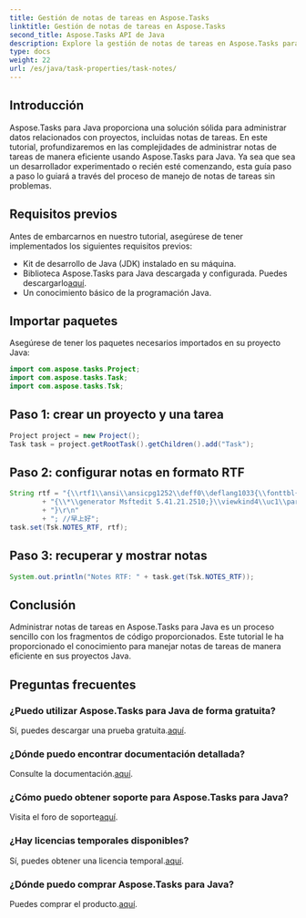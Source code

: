 ```yaml
---
title: Gestión de notas de tareas en Aspose.Tasks
linktitle: Gestión de notas de tareas en Aspose.Tasks
second_title: Aspose.Tasks API de Java
description: Explore la gestión de notas de tareas en Aspose.Tasks para Java. Guía paso a paso para un desarrollo eficiente de Java. ¡Descarga tu prueba gratuita ahora!
type: docs
weight: 22
url: /es/java/task-properties/task-notes/
---
```

## Introducción
Aspose.Tasks para Java proporciona una solución sólida para administrar datos relacionados con proyectos, incluidas notas de tareas. En este tutorial, profundizaremos en las complejidades de administrar notas de tareas de manera eficiente usando Aspose.Tasks para Java. Ya sea que sea un desarrollador experimentado o recién esté comenzando, esta guía paso a paso lo guiará a través del proceso de manejo de notas de tareas sin problemas.
## Requisitos previos
Antes de embarcarnos en nuestro tutorial, asegúrese de tener implementados los siguientes requisitos previos:
- Kit de desarrollo de Java (JDK) instalado en su máquina.
-  Biblioteca Aspose.Tasks para Java descargada y configurada. Puedes descargarlo[aquí](https://releases.aspose.com/tasks/java/).
- Un conocimiento básico de la programación Java.
## Importar paquetes
Asegúrese de tener los paquetes necesarios importados en su proyecto Java:
```java
import com.aspose.tasks.Project;
import com.aspose.tasks.Task;
import com.aspose.tasks.Tsk;
```
## Paso 1: crear un proyecto y una tarea
```java
Project project = new Project();
Task task = project.getRootTask().getChildren().add("Task");
```
## Paso 2: configurar notas en formato RTF
```java
String rtf = "{\\rtf1\\ansi\\ansicpg1252\\deff0\\deflang1033{\\fonttbl{\\f0\\fnil\\fcharset134 SimSun;}{\\f1\\fnil\\fcharset0 Calibri;}}\r\n"
        + "{\\*\\generator Msftedit 5.41.21.2510;}\\viewkind4\\uc1\\pard\\sa200\\sl276\\slmult1\\lang9\\f0\\fs22\\'d4\\'e7\\'c9\\'cf\\'ba\\'c3\\f1\\par\r\n"
        + "}\r\n"
        + "; //早上好";
task.set(Tsk.NOTES_RTF, rtf);
```
## Paso 3: recuperar y mostrar notas
```java
System.out.println("Notes RTF: " + task.get(Tsk.NOTES_RTF));
```
## Conclusión
Administrar notas de tareas en Aspose.Tasks para Java es un proceso sencillo con los fragmentos de código proporcionados. Este tutorial le ha proporcionado el conocimiento para manejar notas de tareas de manera eficiente en sus proyectos Java.
## Preguntas frecuentes
### ¿Puedo utilizar Aspose.Tasks para Java de forma gratuita?
 Sí, puedes descargar una prueba gratuita.[aquí](https://releases.aspose.com/).
### ¿Dónde puedo encontrar documentación detallada?
 Consulte la documentación.[aquí](https://reference.aspose.com/tasks/java/).
### ¿Cómo puedo obtener soporte para Aspose.Tasks para Java?
 Visita el foro de soporte[aquí](https://forum.aspose.com/c/tasks/15).
### ¿Hay licencias temporales disponibles?
 Sí, puedes obtener una licencia temporal.[aquí](https://purchase.aspose.com/temporary-license/).
### ¿Dónde puedo comprar Aspose.Tasks para Java?
 Puedes comprar el producto.[aquí](https://purchase.aspose.com/buy).